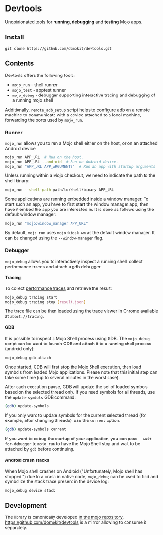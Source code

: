 # Devtools

Unopinionated tools for **running**, **debugging** and **testing** Mojo apps.

## Install

```
git clone https://github.com/domokit/devtools.git
```

## Contents

Devtools offers the following tools:

 - `mojo_run` - shell runner
 - `mojo_test` - apptest runner
 - `mojo_debug` - debugger supporting interactive tracing and debugging of a
   running mojo shell

Additionally, `remote_adb_setup` script helps to configure adb on a remote
machine to communicate with a device attached to a local machine, forwarding the
ports used by `mojo_run`.

### Runner

`mojo_run` allows you to run a Mojo shell either on the host, or on an attached
Android device.

```sh
mojo_run APP_URL  # Run on the host.
mojo_run APP_URL --android  # Run on Android device.
mojo_run "APP_URL APP_ARGUMENTS"  # Run an app with startup arguments
```

Unless running within a Mojo checkout, we need to indicate the path to the shell
binary:

```sh
mojo_run --shell-path path/to/shell/binary APP_URL
```

Some applications are running embedded inside a window manager. To start such an
app, you have to first start the window manager app, then have it embed the app
you are interested in. It is done as follows using the default window manager:

```sh
mojo_run "mojo:window_manager APP_URL"
```

By default, `mojo_run` uses `mojo:kiosk_wm` as the default window manager. It
can be changed using the `--window-manager` flag.

### Debugger

`mojo_debug` allows you to interactively inspect a running shell, collect
performance traces and attach a gdb debugger.

#### Tracing
To collect [performance
traces](https://www.chromium.org/developers/how-tos/trace-event-profiling-tool)
and retrieve the result:

```sh
mojo_debug tracing start
mojo_debug tracing stop [result.json]
```

The trace file can be then loaded using the trace viewer in Chrome available at
`about://tracing`.

#### GDB
It is possible to inspect a Mojo Shell process using GDB. The `mojo_debug`
script can be used to launch GDB and attach it to a running shell process
(android only):

```sh
mojo_debug gdb attach
```

Once started, GDB will first stop the Mojo Shell execution, then load symbols
from loaded Mojo applications. Please note that this initial step can take some
time (up to several minutes in the worst case).

After each execution pause, GDB will update the set of loaded symbols based on
the selected thread only. If you need symbols for all threads, use the
`update-symbols` GDB command:
```sh
(gdb) update-symbols
```

If you only want to update symbols for the current selected thread (for example,
after changing threads), use the `current` option:
```sh
(gdb) update-symbols current
```

If you want to debug the startup of your application, you can pass
`--wait-for-debugger` to `mojo_run` to have the Mojo Shell stop and wait to be
attached by `gdb` before continuing.

#### Android crash stacks
When Mojo shell crashes on Android ("Unfortunately, Mojo shell has stopped.")
due to a crash in native code, `mojo_debug` can be used to find and symbolize
the stack trace present in the device log:

```sh
mojo_debug device stack
```

## Development

The library is canonically developed [in the mojo
repository](https://github.com/domokit/mojo/tree/master/mojo/devtools/common),
https://github.com/domokit/devtools is a mirror allowing to consume it
separately.
